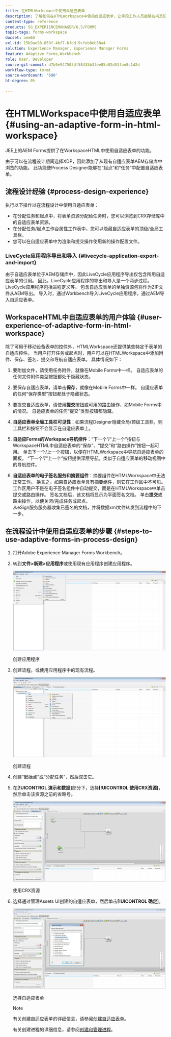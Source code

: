 ```yaml
---
title: 在HTMLWorkspace中使用自适应表单
description: 了解如何在HTMLWorkspace中使用自适应表单，让字段工作人员能够访问其设备上的表单。
content-type: reference
products: SG_EXPERIENCEMANAGER/6.5/FORMS
topic-tags: forms-workspace
docset: aem65
exl-id: 15b9ae98-059f-4bf7-bfdd-9cfeb8eb30a4
solution: Experience Manager, Experience Manager Forms
feature: Adaptive Forms,Workbench
role: User, Developer
source-git-commit: d7b9e947503df58435b3fee85a92d51fae8c1d2d
workflow-type: tm+mt
source-wordcount: '690'
ht-degree: 0%

---
```


# 在HTMLWorkspace中使用自适应表单{#using-an-adaptive-form-in-html-workspace}

JEE上的AEM Forms提供了在WorkspaceHTML中使用自适应表单的功能。

由于可以在流程设计期间选择XDP，因此添加了从现有自适应表单AEM存储库中浏览的功能。 此功能使Process Designer能够在“起点”和“任务”中配置自适应表单。

## 流程设计经验 {#process-design-experience}

执行以下操作以在流程设计中使用自适应表单：

* 在分配任务和起点中，将表单资源分配给任务时，您可以浏览到CRX存储库中的自适应表单资源。
* 在分配任务/起点工作台属性工作表中，您可以隐藏自适应表单的顶级/全局工具栏。
* 您可以在自适应表单中为渲染和提交操作使用新的操作配置文件。

### LiveCycle应用程序导出和导入 {#livecycle-application-export-and-import}

由于自适应表单位于AEM存储库中，因此LiveCycle应用程序导出仅包含所用自适应表单的引用。 因此，LiveCycle应用程序的导出和导入是一个两步过程。 LiveCycle应用程序包括进程定义等。 包含自适应表单的单独资源包将作为ZIP文件从AEM导出。 导入时，通过Workbench导入LiveCycle应用程序，通过AEM导入自适应表单。

## WorkspaceHTML中自适应表单的用户体验 {#user-experience-of-adaptive-form-in-html-workspace}

除了可用于移动设备表单的控件外，HTMLWorkspace还提供某些特定于表单的自适应控件。 当用户打开任务或起点时，用户可以在HTMLWorkspace中添加附件、保存、签名、提交和导航自适应表单。 具体情况如下：

1. 要附加文件，请使用任务附件，就像在Mobile Forms中一样。 自适应表单的任何文件附件类型按钮都处于隐藏状态。

1. 要保存自适应表单，请单击&#x200B;**保存**，就像在Mobile Forms中一样。 自适应表单的任何“保存类型”按钮都处于隐藏状态。

1. 要提交自适应表单，请使用&#x200B;**提交**&#x200B;按钮或可用的路由操作，如Mobile Forms中的情况。 自适应表单的任何“提交”类型按钮都隐藏。

1. **自适应表单全局工具栏可见性**：如果流程Designer隐藏全局/顶级工具栏，则工具栏和按钮不会显示在自适应表单上。

1. **自适应Forms的Workspace导航控件**：“下一个”/“上一个”按钮与WorkspaceHTML中自适应表单的“保存”、“提交”和“路由操作”按钮一起可用。 单击下一个/上一个按钮，以便在HTMLWorkspace中导航自适应表单的面板。 “下一个”/“上一个”按钮提供深层导航，类似于自适应表单的移动视图中的导航控件。

1. **自适应表单的电子签名服务和摘要组件**：摘要组件在HTMLWorkspace中无法正常工作。 换言之，如果自适应表单具有摘要组件，则它在工作区中不可见。 工作区用户不是在电子签名组件中自动提交，而是在HTMLWorkspace中单击提交或路由操作。 签名文档后，该文档将显示为平面签名文档。 单击&#x200B;**提交**&#x200B;或路由操作，以便关闭/完成任务或起点。\
   从eSign服务服务器收集已签名的文档，并将数据xml文件转发到流程中的下一步。

## 在流程设计中使用自适应表单的步骤 {#steps-to-use-adaptive-forms-in-process-design}

1. 打开Adobe Experience Manager Forms Workbench。

1. 转到&#x200B;**文件>新建>应用程序**&#x200B;或使用现有应用程序创建应用程序。

   ![创建新应用程序](assets/create_new_appl.png)

   创建应用程序

1. 创建流程，或使用应用程序中的现有流程。

   ![创建新进程](assets/create_new_process.png)

   创建流程

1. 创建“起始点”或“分配任务”，然后双击它。
1. 在&#x200B;**[!UICONTROL 演示和数据]**&#x200B;部分下，选择&#x200B;**[!UICONTROL 使用CRX资源]**，然后单击该资源之前的省略号。

   ![使用CRX资源](assets/use_crx_asset.png)

   使用CRX资源

1. 选择通过管理Assets UI创建的自适应表单，然后单击&#x200B;**[!UICONTROL 确定]**。

   ![选择自适应表单](assets/selecting_form.png)

   选择自适应表单

   >[!NOTE]
   >
   >有关创建自适应表单的详细信息，请参阅[创建自适应表单](../../forms/using/creating-adaptive-form.md)。
   >
   >
   >有关创建进程的详细信息，请参阅[创建和管理进程](https://help.adobe.com/en_US/AEMForms/6.1/WorkbenchHelp/WS92d06802c76abadb-1cc35bda128261a20dd-7ff7.2.html)。
